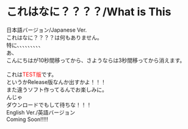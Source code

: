 # これはなに？？？？/What is This
日本語バージョン/Japanese Ver.
<br>
これはなに？？？？は何もありません。
<br>
特に、、、、、、、、、
<br>
あ、
<br>
こんにちはが10秒間移ってから、さようならは3秒間移ってから消えます。
<br>
<br>
これは<span style="color: red; ">TEST版</span>です。
<br>
というかRelease版なんか出すかよ！！！
<br>
また違うソフト作ってるんでお楽しみに。
<br>
んじゃ
<br>
ダウンロードでもして待ちな！！！
<br>
English Ver./英語バージョン
<br>
Coming Soon!!!!!
